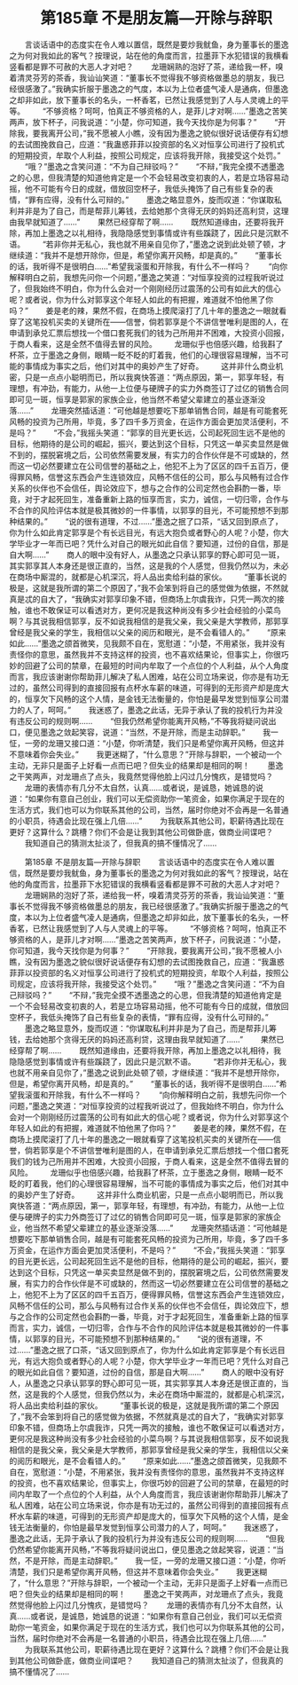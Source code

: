 # 　　第185章 不是朋友篇—开除与辞职
　　言谈话语中的态度实在令人难以置信，既然是要炒我鱿鱼，身为董事长的墨逸之为何对我如此的客气？按理说，站在他的角度而言，拉墨菲下水犯错误的我横看竖看都是罪不可赦的大恶人才对吧？
　　龙珊娴熟的泡好了茶，递给我一杯，嗅着清灵芬芳的茶香，我讪讪笑道：“董事长不觉得我不够资格做墨总的朋友，我已经很感激了。”我确实折服于墨逸之的气度，本以为上位者盛气凌人是通病，但墨逸之却非如此，放下董事长的名头，一杯香茗，已然让我感觉到了人与人灵魂上的平等。
　　“不够资格？呵呵，怕真正不够资格的人，是菲儿才对啊……”墨逸之苦笑两声，放下杯子，问我说道：“小楚，你可知道，我今天找你是为何事？”
　　“开除我，要我离开公司，”我不愿被人小瞧，没有因为墨逸之貌似很好说话便存有幻想的去试图挽救自己，应道：“我蛊惑菲菲以投资部的名义对恒享公司进行了投机式的短期投资，牟取个人利益，按照公司规定，应该将我开除，我接受这个处罚。”
　　“哦？”墨逸之含笑问道：“不为自己辩驳吗？”
　　“不辩，”我完全摸不透墨逸之的心思，但我清楚的知道他肯定是一个不会轻易改变初衷的人，若是立场容易动摇，他不可能有今日的成就，借放回空杯子，我低头掩饰了自己有些复杂的表情，“罪有应得，没有什么可辩的。”
　　墨逸之略显意外，旋而叹道：“你谋取私利并非是为了自己，而是帮菲儿筹钱，去给她那个贪得无厌的妈妈还高利贷，这理由我早就知道了……”
　　果然已经穿帮了啊……
　　既然知道缘由，还要将我开除，再加上墨逸之以礼相待，我隐隐感觉到事情或许有些蹊跷了，因此只是沉默不语。
　　“若非你并无私心，我也就不用亲自见你了，”墨逸之说到此处顿了顿，才继续道：“我并不是想开除你，但是，希望你离开风畅，却是真的。”
　　“董事长的话，我听得不是很明白……”希望我滚蛋和开除我，有什么不一样吗？
　　“向你解释明白之前，我想先问你一个问题，”墨逸之笑道：“对恒享投资的过程我听说过了，但我始终不明白，你为什么会对一个刚刚经历过震荡的公司有如此大的信心呢？或者说，你为什么对郭享这个年轻人如此的有把握，难道就不怕他黑了你吗？”
　　姜是老的辣，果然不假，在商场上摸爬滚打了几十年的墨逸之一眼就看穿了这笔投机买卖的关键所在——信誉，倘若郭享是个不讲信誉唯利是图的人，在申请到承兑汇票后想找一个借口套死我们的钱为己所用并不困难，大投资小回报，于商人看来，这是全然不值得去冒的风险。
　　龙珊似乎也倍感兴趣，给我斟了杯茶，立于墨逸之身侧，眼睛一眨不眨的盯着我，他们的心理很容易理解，当不可能的事情成为事实之后，他们对其中的奥妙产生了好奇。
　　这并非什么商业机密，只是一点点小聪明而已，所以我爽快答道：“两点原因，第一，郭享年轻，有理想，有冲劲，有能力，从他一上位便与硬牌子的实力外商签订了过亿的销售合同即可见一斑，恒享是郭家的家族企业，他当然不希望父辈建立的基业逐渐没落……”
　　龙珊突然插话道：“可他越是想要吃下那单销售合同，越是有可能套死风畅的投资为己所用，毕竟，多了四千多万资金，在运作方面会更加灵活便利，不是吗？”
　　“不会，”我摇头笑道：“郭享的目光更长远，公司起死回生远不是他的目标，他期待的是公司的崛起，振兴，要达到这个目标，只凭这一单买卖显然是做不到的，摆脱窘境之后，公司依然需要发展，有实力的合作伙伴是不可或缺的，然而这一切必然要建立在公司信誉的基础之上，他犯不上为了区区的四千五百万，便得罪风畅，信誉这东西会产生连锁效应，风畅不信任的公司，那么与风畅有过合作关系的伙伴也不会信任，舆论效应下，想与之合作的公司定然也会斟酌一番，毕竟，对于才起死回生，准备重新上路的恒享而言，实力，诚信，一切归零，合作与不合作的风险评估本就是极其微妙的一件事情，以郭享的目光，不可能预想不到那种结果的。”
　　“说的很有道理，不过……”墨逸之抿了口茶，“话又回到原点了，你为什么如此肯定郭享是个有长远目光，有远大抱负或者野心的人呢？小楚，你大学毕业才一年而已吧？凭什么对自己的眼光如此自信？要知道，过份的自信，那是自大啊……”
　　商人的眼中没有好人，从墨逸之只承认郭享的野心即可见一斑，其实郭享其人本身还是很正直的，当然，这是我的个人感觉，但我仍然以为，未必在商场中厮混的，就都是心机深沉，将人品出卖给利益的家伙。
　　“董事长说的极是，这就是我所谓的第二个原因了，”我不会笨到将自己的感觉做为依据，不然就真是忒的自大了，“我确实对郭享印象不错，但商场上尔虞我诈，只凭一两次的接触，谁也不敢保证可以看透对方，更何况是我这种尚没有多少社会经验的小菜鸟啊？与其说我相信郭享，反不如说我相信的是我父亲，我父亲是大学教师，那郭享曾经是我父亲的学生，我相信以父亲的阅历和眼光，是不会看错人的。”
　　“原来如此……”墨逸之颌首微笑，见我颇不自在，宽慰道：“小楚，不用紧张，我并没有责怪你的意思，虽然我并不支持这样的投资，也不喜欢结果论，但事实上，你很巧妙的回避了公司的禁章，在最短的时间内牟取了一个点位的个人利益，从个人角度而言，我应该谢谢你帮助菲儿解决了私人困难，站在公司立场来说，你亦是有功无过的，虽然公司得到的直接回报有点杯水车薪的味道，可得到的无形资产却是庞大的，恒享欠下风畅的这个人情，是金钱无法衡量的，你怕是最早发觉到恒享公司潜力的人了，呵呵。”
　　我迷惑了，墨逸之此话，无异于承认了我的投机行为并没有违反公司的规则啊……
　　“但我仍然希望你能离开风畅，”不等我将疑问说出口，便见墨逸之敛起笑容，说道：“当然，不是开除，而是主动辞职。”
　　我一怔，一旁的龙珊又接口道：“小楚，你听清楚，我们只是希望你离开风畅，但这并不意味着你会失业。”
　　我更迷糊了，“什么意思？”开除与辞职，一个被动一个主动，无非只是面子上好看一点而已吧？但失业的结果却是相同的啊！
　　墨逸之干笑两声，对龙珊点了点头，我竟然觉得他脸上闪过几分愧疚，是错觉吗？
　　龙珊的表情亦有几分不太自然，认真……或者说，是诚恳，她诚恳的说道：“如果你有意自己创业，我们可以无偿资助你一笔资金，如果你满足于现在的生活方式，我们也可以为你联系其他的公司，当然，届时你绝对不会再是一名普通的小职员，待遇会比现在强上几倍……”
　　为我联系其他公司，职薪待遇比现在更好？这算什么？跳槽？你们不会是让我到其他公司做卧底，做商业间谍吧？
　　我知道自己的猜测太扯淡了，但我真的搞不懂情况了……

　　第185章 不是朋友篇—开除与辞职
　　言谈话语中的态度实在令人难以置信，既然是要炒我鱿鱼，身为董事长的墨逸之为何对我如此的客气？按理说，站在他的角度而言，拉墨菲下水犯错误的我横看竖看都是罪不可赦的大恶人才对吧？
　　龙珊娴熟的泡好了茶，递给我一杯，嗅着清灵芬芳的茶香，我讪讪笑道：“董事长不觉得我不够资格做墨总的朋友，我已经很感激了。”我确实折服于墨逸之的气度，本以为上位者盛气凌人是通病，但墨逸之却非如此，放下董事长的名头，一杯香茗，已然让我感觉到了人与人灵魂上的平等。
　　“不够资格？呵呵，怕真正不够资格的人，是菲儿才对啊……”墨逸之苦笑两声，放下杯子，问我说道：“小楚，你可知道，我今天找你是为何事？”
　　“开除我，要我离开公司，”我不愿被人小瞧，没有因为墨逸之貌似很好说话便存有幻想的去试图挽救自己，应道：“我蛊惑菲菲以投资部的名义对恒享公司进行了投机式的短期投资，牟取个人利益，按照公司规定，应该将我开除，我接受这个处罚。”
　　“哦？”墨逸之含笑问道：“不为自己辩驳吗？”
　　“不辩，”我完全摸不透墨逸之的心思，但我清楚的知道他肯定是一个不会轻易改变初衷的人，若是立场容易动摇，他不可能有今日的成就，借放回空杯子，我低头掩饰了自己有些复杂的表情，“罪有应得，没有什么可辩的。”
　　墨逸之略显意外，旋而叹道：“你谋取私利并非是为了自己，而是帮菲儿筹钱，去给她那个贪得无厌的妈妈还高利贷，这理由我早就知道了……”
　　果然已经穿帮了啊……
　　既然知道缘由，还要将我开除，再加上墨逸之以礼相待，我隐隐感觉到事情或许有些蹊跷了，因此只是沉默不语。
　　“若非你并无私心，我也就不用亲自见你了，”墨逸之说到此处顿了顿，才继续道：“我并不是想开除你，但是，希望你离开风畅，却是真的。”
　　“董事长的话，我听得不是很明白……”希望我滚蛋和开除我，有什么不一样吗？
　　“向你解释明白之前，我想先问你一个问题，”墨逸之笑道：“对恒享投资的过程我听说过了，但我始终不明白，你为什么会对一个刚刚经历过震荡的公司有如此大的信心呢？或者说，你为什么对郭享这个年轻人如此的有把握，难道就不怕他黑了你吗？”
　　姜是老的辣，果然不假，在商场上摸爬滚打了几十年的墨逸之一眼就看穿了这笔投机买卖的关键所在——信誉，倘若郭享是个不讲信誉唯利是图的人，在申请到承兑汇票后想找一个借口套死我们的钱为己所用并不困难，大投资小回报，于商人看来，这是全然不值得去冒的风险。
　　龙珊似乎也倍感兴趣，给我斟了杯茶，立于墨逸之身侧，眼睛一眨不眨的盯着我，他们的心理很容易理解，当不可能的事情成为事实之后，他们对其中的奥妙产生了好奇。
　　这并非什么商业机密，只是一点点小聪明而已，所以我爽快答道：“两点原因，第一，郭享年轻，有理想，有冲劲，有能力，从他一上位便与硬牌子的实力外商签订了过亿的销售合同即可见一斑，恒享是郭家的家族企业，他当然不希望父辈建立的基业逐渐没落……”
　　龙珊突然插话道：“可他越是想要吃下那单销售合同，越是有可能套死风畅的投资为己所用，毕竟，多了四千多万资金，在运作方面会更加灵活便利，不是吗？”
　　“不会，”我摇头笑道：“郭享的目光更长远，公司起死回生远不是他的目标，他期待的是公司的崛起，振兴，要达到这个目标，只凭这一单买卖显然是做不到的，摆脱窘境之后，公司依然需要发展，有实力的合作伙伴是不可或缺的，然而这一切必然要建立在公司信誉的基础之上，他犯不上为了区区的四千五百万，便得罪风畅，信誉这东西会产生连锁效应，风畅不信任的公司，那么与风畅有过合作关系的伙伴也不会信任，舆论效应下，想与之合作的公司定然也会斟酌一番，毕竟，对于才起死回生，准备重新上路的恒享而言，实力，诚信，一切归零，合作与不合作的风险评估本就是极其微妙的一件事情，以郭享的目光，不可能预想不到那种结果的。”
　　“说的很有道理，不过……”墨逸之抿了口茶，“话又回到原点了，你为什么如此肯定郭享是个有长远目光，有远大抱负或者野心的人呢？小楚，你大学毕业才一年而已吧？凭什么对自己的眼光如此自信？要知道，过份的自信，那是自大啊……”
　　商人的眼中没有好人，从墨逸之只承认郭享的野心即可见一斑，其实郭享其人本身还是很正直的，当然，这是我的个人感觉，但我仍然以为，未必在商场中厮混的，就都是心机深沉，将人品出卖给利益的家伙。
　　“董事长说的极是，这就是我所谓的第二个原因了，”我不会笨到将自己的感觉做为依据，不然就真是忒的自大了，“我确实对郭享印象不错，但商场上尔虞我诈，只凭一两次的接触，谁也不敢保证可以看透对方，更何况是我这种尚没有多少社会经验的小菜鸟啊？与其说我相信郭享，反不如说我相信的是我父亲，我父亲是大学教师，那郭享曾经是我父亲的学生，我相信以父亲的阅历和眼光，是不会看错人的。”
　　“原来如此……”墨逸之颌首微笑，见我颇不自在，宽慰道：“小楚，不用紧张，我并没有责怪你的意思，虽然我并不支持这样的投资，也不喜欢结果论，但事实上，你很巧妙的回避了公司的禁章，在最短的时间内牟取了一个点位的个人利益，从个人角度而言，我应该谢谢你帮助菲儿解决了私人困难，站在公司立场来说，你亦是有功无过的，虽然公司得到的直接回报有点杯水车薪的味道，可得到的无形资产却是庞大的，恒享欠下风畅的这个人情，是金钱无法衡量的，你怕是最早发觉到恒享公司潜力的人了，呵呵。”
　　我迷惑了，墨逸之此话，无异于承认了我的投机行为并没有违反公司的规则啊……
　　“但我仍然希望你能离开风畅，”不等我将疑问说出口，便见墨逸之敛起笑容，说道：“当然，不是开除，而是主动辞职。”
　　我一怔，一旁的龙珊又接口道：“小楚，你听清楚，我们只是希望你离开风畅，但这并不意味着你会失业。”
　　我更迷糊了，“什么意思？”开除与辞职，一个被动一个主动，无非只是面子上好看一点而已吧？但失业的结果却是相同的啊！
　　墨逸之干笑两声，对龙珊点了点头，我竟然觉得他脸上闪过几分愧疚，是错觉吗？
　　龙珊的表情亦有几分不太自然，认真……或者说，是诚恳，她诚恳的说道：“如果你有意自己创业，我们可以无偿资助你一笔资金，如果你满足于现在的生活方式，我们也可以为你联系其他的公司，当然，届时你绝对不会再是一名普通的小职员，待遇会比现在强上几倍……”
　　为我联系其他公司，职薪待遇比现在更好？这算什么？跳槽？你们不会是让我到其他公司做卧底，做商业间谍吧？
　　我知道自己的猜测太扯淡了，但我真的搞不懂情况了……
